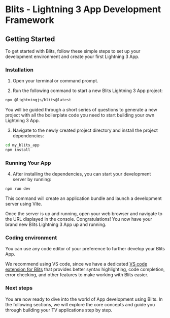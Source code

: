 # Blits - Lightning 3 App Development Framework

## Getting Started

To get started with Blits, follow these simple steps to set up your development environment and create your first Lightning 3 App.

### Installation

1. Open your terminal or command prompt.

2. Run the following command to start a new Blits Lightning 3 App project:

```bash
npx @lightningjs/blits@latest
```

 You will be guided through a short series of questions to generate a new project with all the boilerplate code you need to start building your own Lightning 3 App.

3. Navigate to the newly created project directory and install the project dependencies:

```bash
cd my_blits_app
npm install
```

### Running Your App

4. After installing the dependencies, you can start your development server by running:

```bash
npm run dev
```

This command will create an application bundle and launch a development server using Vite.

Once the server is up and running, open your web browser and navigate to the URL displayed in the console. Congratulations! You now have your brand new Blits Lightning 3 App up and running.

### Coding environment

You can use any code editor of your preference to further develop your Blits App.

We recommend using VS code, since we have a dedicated [VS code extension for Blits](https://marketplace.visualstudio.com/items?itemName=LightningJS.lightning-blits) that provides better syntax highlighting, code completion, error
checking, and other features to make working with Blits easier.

### Next steps

You are now ready to dive into the world of App development using Blits. In the following sections, we will explore the core concepts and guide you through building your TV applications step by step.
